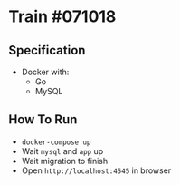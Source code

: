 # Train #071018

## Specification
- Docker with:
	- Go
	- MySQL

## How To Run
- `docker-compose up`
- Wait `mysql` and `app` up
- Wait migration to finish
- Open `http://localhost:4545` in browser
